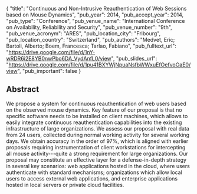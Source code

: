 {
  "title": "Continuous and Non-Intrusive Reauthentication of Web Sessions based on Mouse Dynamics",
  "pub_year": 2014,
  "pub_accept_year": 2014,
  "pub_type": "Conference",
  "pub_venue_name": "International Conference on Availability, Reliability and Security",
  "pub_venue_number": "9th",
  "pub_venue_acronym": "ARES",
  "pub_location_city": "Fribourg",
  "pub_location_country": "Switzerland",
  "pub_authors": "Medvet, Eric; Bartoli, Alberto; Boem, Francesca; Tarlao, Fabiano",
  "pub_fulltext_url": "https://drive.google.com/file/d/1nY-wRDR6i2E8YB0nwPbo6DA_VydAnfL0/view",
  "pub_slides_url": "https://drive.google.com/file/d/1pu41BXYWjNpuaNsfbWWxuEfOefvoOaE0/view",
  "pub_important": false
}

## Abstract
We propose a system for continuous reauthentication of web users based on the observed mouse dynamics. Key feature of our proposal is that no specific software needs to be installed on client machines, which allows to easily integrate continuous reauthentication capabilities into the existing infrastructure of large organizations. We assess our proposal with real data from 24 users, collected during normal working activity for several working days. We obtain accuracy in the order of 97%, which is aligned with earlier proposals requiring instrumentation of client workstations for intercepting all mouse activity---quite a strong requirement for large organizations. Our proposal may constitute an effective layer for a defense-in-depth strategy in several key scenarios: web applications hosted in the cloud, where users authenticate with standard mechanisms; organizations which allow local users to access external web applications, and enterprise applications hosted in local servers or private cloud facilities.

